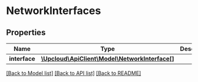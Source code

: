 # NetworkInterfaces

## Properties
Name | Type | Description | Notes
------------ | ------------- | ------------- | -------------
**interface** | [**\Upcloud\ApiClient\Model\NetworkInterface[]**](NetworkInterface.md) |  | [optional]

[[Back to Model list]](../../README.md#documentation-of-the-models) [[Back to API list]](../../README.md#documentation) [[Back to README]](../../README.md)


